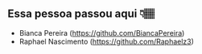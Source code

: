 ## Essa pessoa passou aqui 👇🏽

- Bianca Pereira (https://github.com/BiancaPereira)
- Raphael Nascimento (https://github.com/Raphaelz3)
